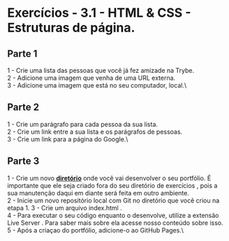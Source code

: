 


# Exercícios - 3.1 - HTML & CSS - Estruturas de página.

## Parte 1

1 - Crie uma lista das pessoas que você já fez amizade na Trybe.\
2 - Adicione uma imagem que venha de uma URL externa.\
3 - Adicione uma imagem que está no seu computador, local.\

## Parte 2

1 - Crie um parágrafo para cada pessoa da sua lista.\
2 - Crie um link entre a sua lista e os parágrafos de pessoas.\
3 - Crie um link para a página do Google.\

## Parte 3

1 - Crie um novo __[diretório](https://github.com/LucasLimaPE/portfolio-web)__ onde você vai desenvolver o seu portfólio. É importante que ele seja criado fora do seu diretório de exercícios , pois a sua manutenção daqui em diante será feita em outro ambiente.\
2 - Inicie um novo repositório local com Git no diretório que você criou na etapa 1.
3 - Crie um arquivo index.html .\
4 - Para executar o seu código enquanto o desenvolve, utilize a extensão Live Server . Para saber mais sobre ela acesse nosso conteúdo sobre isso.\
5 - Após a criaçao do portfólio, adicione-o ao GitHub Pages.\








